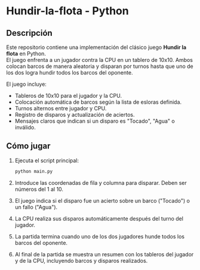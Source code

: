 # Hundir-la-flota - Python

## Descripción
Este repositorio contiene una implementación del clásico juego **Hundir la flota** en Python.  
El juego enfrenta a un jugador contra la CPU en un tablero de 10x10. Ambos colocan barcos de manera aleatoria y disparan por turnos hasta que uno de los dos logra hundir todos los barcos del oponente.

El juego incluye:
- Tableros de 10x10 para el jugador y la CPU.
- Colocación automática de barcos según la lista de esloras definida.
- Turnos alternos entre jugador y CPU.
- Registro de disparos y actualización de aciertos.
- Mensajes claros que indican si un disparo es "Tocado", "Agua" o inválido.


## Cómo jugar
1. Ejecuta el script principal:
   ```bash
   python main.py
2. Introduce las coordenadas de fila y columna para disparar. Deben ser números del 1 al 10.

3. El juego indica si el disparo fue un acierto sobre un barco ("Tocado") o un fallo ("Agua").

4. La CPU realiza sus disparos automáticamente después del turno del jugador.

5. La partida termina cuando uno de los dos jugadores hunde todos los barcos del oponente.

6. Al final de la partida se muestra un resumen con los tableros del jugador y de la CPU, incluyendo barcos y disparos realizados.